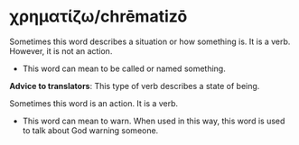 # χρηματίζω/chrēmatizō
Sometimes this word describes a situation or how something is. It is a verb. However, it is not an action. 

* This word can mean to be called or named something. 

**Advice to translators**: This type of verb describes a state of being. 

Sometimes this word is an action. It is a verb.

* This word can mean to warn. When used in this way, this word is used to talk about God warning someone.
